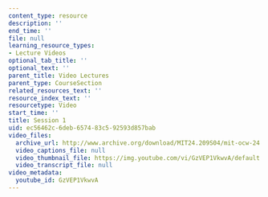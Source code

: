 ```yaml
---
content_type: resource
description: ''
end_time: ''
file: null
learning_resource_types:
- Lecture Videos
optional_tab_title: ''
optional_text: ''
parent_title: Video Lectures
parent_type: CourseSection
related_resources_text: ''
resource_index_text: ''
resourcetype: Video
start_time: ''
title: Session 1
uid: ec56462c-6deb-6574-83c5-92593d857bab
video_files:
  archive_url: http://www.archive.org/download/MIT24.209S04/mit-ocw-24.209-singer-09feb2004-220k.mp4
  video_captions_file: null
  video_thumbnail_file: https://img.youtube.com/vi/GzVEP1VkwvA/default.jpg
  video_transcript_file: null
video_metadata:
  youtube_id: GzVEP1VkwvA
---
```

